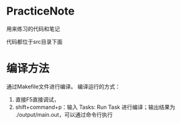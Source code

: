 # PracticeNote
用来练习的代码和笔记

代码都位于src目录下面

# 编译方法
通过Makefile文件进行编译。
编译运行的方式：
1. 直接F5直接调试，
2. shift+command+p：输入 Tasks: Run Task 进行编译；输出结果为 ./output/main.out，可以通过命令行执行
